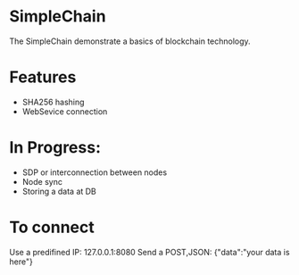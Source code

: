 # SimpleChain

The SimpleChain demonstrate a basics of blockchain technology.

# Features

- SHA256 hashing
- WebSevice connection

# In Progress:
- SDP or interconnection between nodes
- Node sync
- Storing a data at DB

# To connect

Use a predifined IP: 127.0.0.1:8080
Send a POST,JSON: {"data":"your data is here"}


